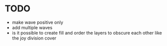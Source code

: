 # TODO

- make wave positive only
- add multiple waves
- is it possible to create fill and order the layers to obscure each other like the joy division cover
